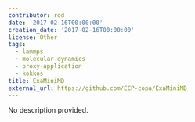 ```yaml
---
contributor: rod
date: '2017-02-16T00:00:00'
creation_date: '2017-02-16T00:00:00'
license: Other
tags:
  - lammps
  - molecular-dynamics
  - proxy-application
  - kokkos
title: ExaMiniMD
external_url: https://github.com/ECP-copa/ExaMiniMD
---
```


No description provided.
